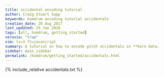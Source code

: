 ```yaml
---
title: accidental encoding tutorial
author: Craig Stuart Sapp
keywords: humdrum encoding tutorial accidentals
creation_date: 20 Aug 2017
last_updated: 25 Jan 2018
tags: [all, humdrum, getting_started]
verovio: "true"
vim: ts=3 ft=javascript
summary: A tutorial on how to encode pitch accidentals in **kern data.
sidebar: main_sidebar
permalink: /humdrum/getting_started/accidentals.html
---
```


{% include_relative accidentals.txt %}

